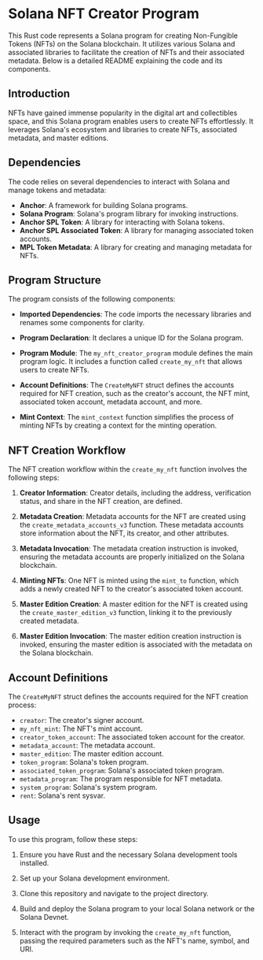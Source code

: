 
# Solana NFT Creator Program

This Rust code represents a Solana program for creating Non-Fungible Tokens (NFTs) on the Solana blockchain. It utilizes various Solana and associated libraries to facilitate the creation of NFTs and their associated metadata. Below is a detailed README explaining the code and its components.


## Introduction

NFTs have gained immense popularity in the digital art and collectibles space, and this Solana program enables users to create NFTs effortlessly. It leverages Solana's ecosystem and libraries to create NFTs, associated metadata, and master editions.

## Dependencies

The code relies on several dependencies to interact with Solana and manage tokens and metadata:

-   **Anchor**: A framework for building Solana programs.
-   **Solana Program**: Solana's program library for invoking instructions.
-   **Anchor SPL Token**: A library for interacting with Solana tokens.
-   **Anchor SPL Associated Token**: A library for managing associated token accounts.
-   **MPL Token Metadata**: A library for creating and managing metadata for NFTs.

## Program Structure

The program consists of the following components:

-   **Imported Dependencies**: The code imports the necessary libraries and renames some components for clarity.
    
-   **Program Declaration**: It declares a unique ID for the Solana program.
    
-   **Program Module**: The `my_nft_creator_program` module defines the main program logic. It includes a function called `create_my_nft` that allows users to create NFTs.
    
-   **Account Definitions**: The `CreateMyNFT` struct defines the accounts required for NFT creation, such as the creator's account, the NFT mint, associated token account, metadata account, and more.
    
-   **Mint Context**: The `mint_context` function simplifies the process of minting NFTs by creating a context for the minting operation.
    

## NFT Creation Workflow

The NFT creation workflow within the `create_my_nft` function involves the following steps:

1.  **Creator Information**: Creator details, including the address, verification status, and share in the NFT creation, are defined.
    
2.  **Metadata Creation**: Metadata accounts for the NFT are created using the `create_metadata_accounts_v3` function. These metadata accounts store information about the NFT, its creator, and other attributes.
    
3.  **Metadata Invocation**: The metadata creation instruction is invoked, ensuring the metadata accounts are properly initialized on the Solana blockchain.
    
4.  **Minting NFTs**: One NFT is minted using the `mint_to` function, which adds a newly created NFT to the creator's associated token account.
    
5.  **Master Edition Creation**: A master edition for the NFT is created using the `create_master_edition_v3` function, linking it to the previously created metadata.
    
6.  **Master Edition Invocation**: The master edition creation instruction is invoked, ensuring the master edition is associated with the metadata on the Solana blockchain.
    

## Account Definitions

The `CreateMyNFT` struct defines the accounts required for the NFT creation process:

-   `creator`: The creator's signer account.
-   `my_nft_mint`: The NFT's mint account.
-   `creator_token_account`: The associated token account for the creator.
-   `metadata_account`: The metadata account.
-   `master_edition`: The master edition account.
-   `token_program`: Solana's token program.
-   `associated_token_program`: Solana's associated token program.
-   `metadata_program`: The program responsible for NFT metadata.
-   `system_program`: Solana's system program.
-   `rent`: Solana's rent sysvar.

## Usage

To use this program, follow these steps:

1.  Ensure you have Rust and the necessary Solana development tools installed.
    
2.  Set up your Solana development environment.
    
3.  Clone this repository and navigate to the project directory.
    
4.  Build and deploy the Solana program to your local Solana network or the Solana Devnet.
    
5.  Interact with the program by invoking the `create_my_nft` function, passing the required parameters such as the NFT's name, symbol, and URI.
    


